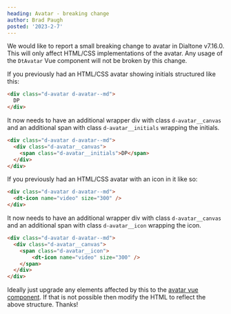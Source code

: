 ```yaml
---
heading: Avatar - breaking change
author: Brad Paugh
posted: '2023-2-7'
---
```

<!-- Note the date must be in this format YYYY-M-D and wrapped in single quotes -->

<BlogPost :author="$frontmatter.author" :posted="parse($frontmatter.posted, 'y-M-d', new Date())" :heading="$frontmatter.heading">

We would like to report a small breaking change to avatar in Dialtone v7.16.0. This will only affect HTML/CSS implementations of the avatar. Any usage of the `DtAvatar` Vue component will not be broken by this change.

If you previously had an HTML/CSS avatar showing initials structured like this:

```html
<div class="d-avatar d-avatar--md">
  DP
</div>
```

It now needs to have an additional wrapper div with class `d-avatar__canvas` and an additional span with class `d-avatar__initials` wrapping the initials.

```html
<div class="d-avatar d-avatar--md">
  <div class="d-avatar__canvas">
    <span class="d-avatar__initials">DP</span>
  </div>
</div>
```

If you previously had an HTML/CSS avatar with an icon in it like so:

```html
<div class="d-avatar d-avatar--md">
  <dt-icon name="video" size="300" />
</div>
```

It now needs to have an additional wrapper div with class `d-avatar__canvas` and an additional span with class `d-avatar__icon` wrapping the icon.

```html
<div class="d-avatar d-avatar--md">
  <div class="d-avatar__canvas">
    <span class="d-avatar__icon">
        <dt-icon name="video" size="300" />
    </span>
  </div>
</div>
```

Ideally just upgrade any elements affected by this to the [avatar vue component](https://dialtone.dialpad.com/vue/?path=/story/components-avatar--default). If that is not possible then modify the HTML to reflect the above structure. Thanks!

</BlogPost>

<script setup>
import BlogPost from '@baseComponents/BlogPost.vue';
import { parse } from 'date-fns';
</script>
